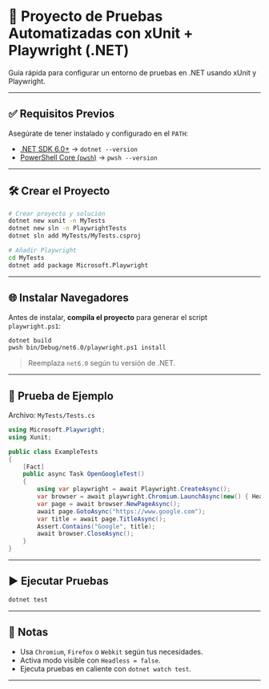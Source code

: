 # 🧪 Proyecto de Pruebas Automatizadas con xUnit + Playwright (.NET)

Guía rápida para configurar un entorno de pruebas en .NET usando xUnit y Playwright.

---

## ✅ Requisitos Previos

Asegúrate de tener instalado y configurado en el `PATH`:

- [.NET SDK 6.0+](https://dotnet.microsoft.com/download) → `dotnet --version`
- [PowerShell Core (`pwsh`)](https://learn.microsoft.com/powershell/) → `pwsh --version`

---

## 🛠️ Crear el Proyecto

```bash
# Crear proyecto y solución
dotnet new xunit -n MyTests
dotnet new sln -n PlaywrightTests
dotnet sln add MyTests/MyTests.csproj

# Añadir Playwright
cd MyTests
dotnet add package Microsoft.Playwright
```

---

## 🌐 Instalar Navegadores

Antes de instalar, **compila el proyecto** para generar el script `playwright.ps1`:

```bash
dotnet build
pwsh bin/Debug/net6.0/playwright.ps1 install
```

> Reemplaza `net6.0` según tu versión de .NET.

---

## 🧪 Prueba de Ejemplo

Archivo: `MyTests/Tests.cs`

```csharp
using Microsoft.Playwright;
using Xunit;

public class ExampleTests
{
    [Fact]
    public async Task OpenGoogleTest()
    {
        using var playwright = await Playwright.CreateAsync();
        var browser = await playwright.Chromium.LaunchAsync(new() { Headless = true });
        var page = await browser.NewPageAsync();
        await page.GotoAsync("https://www.google.com");
        var title = await page.TitleAsync();
        Assert.Contains("Google", title);
        await browser.CloseAsync();
    }
}
```

---

## ▶️ Ejecutar Pruebas

```bash
dotnet test
```

---

## 📝 Notas

- Usa `Chromium`, `Firefox` o `Webkit` según tus necesidades.
- Activa modo visible con `Headless = false`.
- Ejecuta pruebas en caliente con `dotnet watch test`.

---
